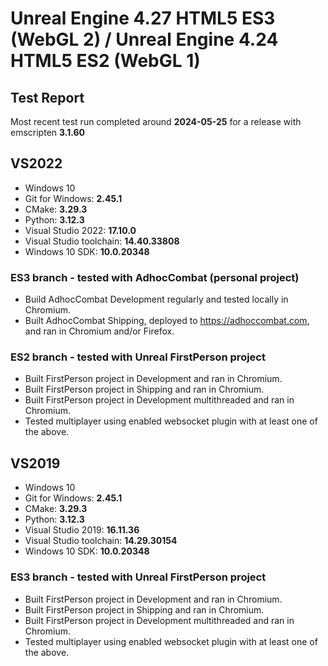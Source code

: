 # Unreal Engine 4.27 HTML5 ES3 (WebGL 2) / Unreal Engine 4.24 HTML5 ES2 (WebGL 1)

## Test Report

Most recent test run completed around **2024-05-25** for a release with emscripten **3.1.60**

## VS2022

- Windows 10
- Git for Windows: **2.45.1**
- CMake: **3.29.3**
- Python: **3.12.3**
- Visual Studio 2022: **17.10.0**
- Visual Studio toolchain: **14.40.33808**
- Windows 10 SDK: **10.0.20348**

### ES3 branch - tested with AdhocCombat (personal project)

- Build AdhocCombat Development regularly and tested locally in Chromium.
- Built AdhocCombat Shipping, deployed to https://adhoccombat.com, and ran in Chromium and/or Firefox.

### ES2 branch - tested with Unreal FirstPerson project

- Built FirstPerson project in Development and ran in Chromium.
- Built FirstPerson project in Shipping and ran in Chromium.
- Built FirstPerson project in Development multithreaded and ran in Chromium.
- Tested multiplayer using enabled websocket plugin with at least one of the above.

## VS2019

- Windows 10
- Git for Windows: **2.45.1**
- CMake: **3.29.3**
- Python: **3.12.3**
- Visual Studio 2019: **16.11.36**
- Visual Studio toolchain: **14.29.30154**
- Windows 10 SDK: **10.0.20348**

### ES3 branch - tested with Unreal FirstPerson project

- Built FirstPerson project in Development and ran in Chromium.
- Built FirstPerson project in Shipping and ran in Chromium.
- Built FirstPerson project in Development multithreaded and ran in Chromium.
- Tested multiplayer using enabled websocket plugin with at least one of the above.